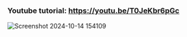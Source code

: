 ### Youtube tutorial:  https://youtu.be/T0JeKbr6pGc


![Screenshot 2024-10-14 154109](https://github.com/user-attachments/assets/809809cc-7501-4760-8adf-6fb759212a0e)
